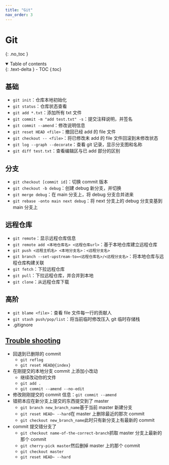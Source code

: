 ```yaml
---
title: "Git"
nav_order: 3
---
```


# Git

{: .no_toc }

<details open markdown="block">
  <summary>
    Table of contents
  </summary>
  {: .text-delta }
- TOC
{:toc}
</details>

## 基础

- `git init`：仓库本地初始化
- `git status`：仓库状态查看
- `git add *.txt`：添加所有 txt 文件
- `git commit -m "add test.txt" -s`：提交注释说明，并签名
- `git commit --amend`：修改说明信息
- `git reset HEAD <file>`：撤回已经 add 的 file 文件
- `git checkout -- <file>`：将已修改未 add 的 file 文件回滚到未修改状态
- `git log --graph --decorate`：查看 git 记录，显示分支图和名称
- `git diff test.txt`：查看编辑区与已 add 部分的区别

## 分支

- `git checkout [commit id]`：切换 commit 版本
- `git checkout -b debug`：创建 debug 新分支，并切换
- `git merge debug`：在 main 分支上，将 debug 分支合并进来
- `git rebase -onto main next debug`：将 next 分支上的 debug 分支变基到 main 分支上

## 远程仓库

- `git remote`：显示远程仓库信息
- `git remote add <本地仓库名> <远程仓库url>`：基于本地仓库建立远程仓库
- `git push <远程主机名> <本地分支名>：<远程分支名>`
- `git branch --set-upstream-to=<远程仓库名>/<远程分支名>`：将本地仓库与远程仓库构建关联
- `git fetch`：下拉远程仓库
- `git pull`：下拉远程仓库，并合并到本地
- `git clone`：从远程仓库下载

## 高阶

- `git blame <file>`：查看 file 文件每一行的贡献人
- `git stash push/pop/list`：将当前临时修改压入 git 临时存储栈
- .gitignore

## [Trouble shooting](https://ohshitgit.com/zh)

- 回退到已删除的 commit
  - `git reflog`
  - `git reset HEAD@{index}`
- 在刚提交的本地分支 commit 上添加小改动
  - 继续改动你的文件
  - `git add .`
  - `git commit --amend --no-edit`
- 修改刚刚提交的 commit 信息：`git commit --amend`
- 错把本应在新分支上提交的东西提交到了 master
  - `git branch new_branch_name`基于当前 master 新建分支
  - `git reset HEAD~ --hard`在 master 上删除最近的那次 commit
  - `git checkout new_branch_name`此时只有新分支上有最新的 commit
- commit 提交错分支了
  - `git checkout name-of-the-correct-branch`抓取 master 分支上最新的那个 commit
  - `git cherry-pick master`然后删掉 master 上的那个 commit
  - `git checkout master`
  - `git reset HEAD~ --hard`
